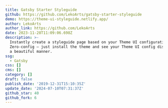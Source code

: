 ```yaml
---
title: Gatsby Starter Styleguide
github: https://github.com/LekoArts/gatsby-starter-styleguide
demo: https://theme-ui-styleguide.netlify.app/
author: LekoArts
author_link: https://github.com/LekoArts
date: 2023-11-28T11:09:06.698Z
description: >-
  Instantly create a styleguide page based on your Theme UI configuration.
  Zero-config — just install the theme and see your Theme UI config displayed in
  a beautiful manner.
ssg:
  - Gatsby
css: []
cms: []
category: []
draft: false
publish_date: '2019-12-31T15:10:35Z'
update_date: '2024-07-10T07:31:37Z'
github_star: 40
github_fork: 6
---
```

